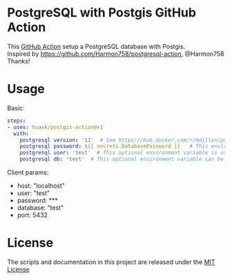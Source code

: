 # PostgreSQL with Postgis GitHub Action
This [GitHub Action](https://github.com/features/actions) setup a PostgreSQL database with Postgis.  
Inspired by https://github.com/Harmon758/postgresql-action, @Harmon758 Thanks!

# Usage

Basic:
```yaml
steps:
- uses: huaxk/postgis-action@v1
  with:
    postgresql version: '11'  # See https://hub.docker.com/r/mdillon/postgis for available versions, if it is not specified, use the default value 'latest'
    postgresql password: ${{ secrets.DatabasePassword }}   # This environment variable sets the superuser password for PostgreSQL, maybe string or secrets, the default superuser is defined by the input environment variable: postgresql user.
    postgresql user: 'test'  # This optional environment variable is used in conjunction with postgresql password to set a user and its password. This variable will create the specified user with superuser power and a database with the same name. If it is not specified, then the default user of 'postgres' will be used.
    postgresql db: 'test'  # This optional environment variable can be used to define a different name for the default database that is created when the image is first started. If it is not specified, then the value of postgresql user will be used.
```

Client params:
* host: "localhost"
* user: "test"
* password: ***
* database: "test"
* port: 5432

# License

The scripts and documentation in this project are released under the [MIT License](LICENSE)
